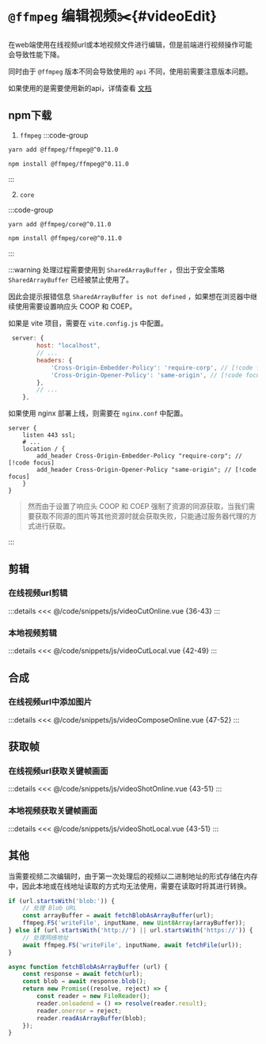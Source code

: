 # `@ffmpeg` 编辑视频:scissors:{#videoEdit}

在web端使用在线视频url或本地视频文件进行编辑，但是前端进行视频操作可能会导致性能下降。

同时由于 `@ffmpeg` 版本不同会导致使用的 `api` 不同，使用前需要注意版本问题。

如果使用的是<Badge type="tip" text="@ffmpeg^0.12.0" />需要使用新的api，详情查看 [文档](https://ffmpegwasm.netlify.app/docs/migration/)

## npm下载

1. `ffmpeg`
:::code-group
```bash [yarn]
yarn add @ffmpeg/ffmpeg@^0.11.0
```

```bash [npm]
npm install @ffmpeg/ffmpeg@^0.11.0
```
:::

2. `core`

:::code-group
```bash [yarn]
yarn add @ffmpeg/core@^0.11.0
```

```bash [npm]
npm install @ffmpeg/core@^0.11.0
```
:::

:::warning
处理过程需要使用到 `SharedArrayBuffer` ，但出于安全策略 `SharedArrayBuffer` 已经被禁止使用了。

因此会提示报错信息 `SharedArrayBuffer is not defined` ，如果想在浏览器中继续使用需要设置响应头 COOP 和 COEP。

如果是 vite 项目，需要在 `vite.config.js` 中配置。

```js
 server: {
        host: "localhost",
        // ...
        headers: {
            'Cross-Origin-Embedder-Policy': 'require-corp', // [!code focus]
            'Cross-Origin-Opener-Policy': 'same-origin', // [!code focus]
        },
        // ...
    },
```

如果使用 nginx 部署上线，则需要在 `nginx.conf` 中配置。
```
server {
    listen 443 ssl;
    # ...
    location / {
        add_header Cross-Origin-Embedder-Policy "require-corp"; // [!code focus]
        add_header Cross-Origin-Opener-Policy "same-origin"; // [!code focus]
    }
}
```

>然而由于设置了响应头 COOP 和 COEP 强制了资源的同源获取，当我们需要获取不同源的图片等其他资源时就会获取失败，只能通过服务器代理的方式进行获取。

:::

## 剪辑

### 在线视频url剪辑

:::details
<<< @/code/snippets/js/videoCutOnline.vue {36-43}
:::

### 本地视频剪辑

:::details
<<< @/code/snippets/js/videoCutLocal.vue {42-49}
:::


## 合成

### 在线视频url中添加图片

:::details
<<< @/code/snippets/js/videoComposeOnline.vue {47-52}
:::


## 获取帧

### 在线视频url获取关键帧画面

:::details
<<< @/code/snippets/js/videoShotOnline.vue {43-51}
:::

### 本地视频获取关键帧画面

:::details
<<< @/code/snippets/js/videoShotLocal.vue {43-51}
:::


## 其他

当需要视频二次编辑时，由于第一次处理后的视频以二进制地址的形式存储在内存中，因此本地或在线地址读取的方式均无法使用，需要在读取时将其进行转换。

```js
if (url.startsWith('blob:')) {
    // 处理 Blob URL
    const arrayBuffer = await fetchBlobAsArrayBuffer(url);
    ffmpeg.FS('writeFile', inputName, new Uint8Array(arrayBuffer));
} else if (url.startsWith('http://') || url.startsWith('https://')) {
    // 处理网络地址
    await ffmpeg.FS('writeFile', inputName, await fetchFile(url));
}

async function fetchBlobAsArrayBuffer (url) {
    const response = await fetch(url);
    const blob = await response.blob();
    return new Promise((resolve, reject) => {
        const reader = new FileReader();
        reader.onloadend = () => resolve(reader.result);
        reader.onerror = reject;
        reader.readAsArrayBuffer(blob);
    });
}
```

